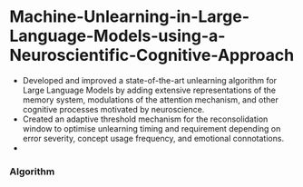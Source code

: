 # Machine-Unlearning-in-Large-Language-Models-using-a-Neuroscientific-Cognitive-Approach

- Developed and improved a state-of-the-art unlearning algorithm for Large Language Models by adding extensive representations of the memory system, modulations of the attention mechanism, and other cognitive processes motivated by neuroscience.
- Created an adaptive threshold mechanism for the reconsolidation window to optimise unlearning timing and requirement depending on error severity, concept usage frequency, and emotional connotations.
- 
### Algorithm
